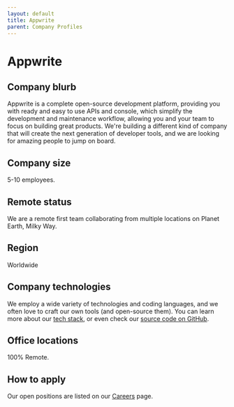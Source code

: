 ```yaml
---
layout: default
title: Appwrite
parent: Company Profiles
---
```


# Appwrite

## Company blurb

Appwrite is a complete open-source development platform, providing you with ready and easy to use APIs and console, which simplify the development and maintenance workflow, allowing you and your team to focus on building great products. We're building a different kind of company that will create the next generation of developer tools, and we are looking for amazing people to jump on board.

## Company size

5-10 employees.

## Remote status

We are a remote first team collaborating from multiple locations on Planet Earth, Milky Way.

## Region

Worldwide

## Company technologies

We employ a wide variety of technologies and coding languages, and we often love to craft our own tools (and open-source them). You can learn more about our [tech stack](https://stackshare.io/appwrite), or even check our [source code on GitHub](https://github.com/appwrite).

## Office locations

100% Remote.

## How to apply

Our open positions are listed on our [Careers](https://appwrite.io/company/careers) page.

